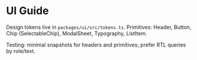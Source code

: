 # UI Guide

Design tokens live in `packages/ui/src/tokens.ts`.
Primitives: Header, Button, Chip (SelectableChip), ModalSheet, Typography, ListItem.

Testing: minimal snapshots for headers and primitives; prefer RTL queries by role/text.
